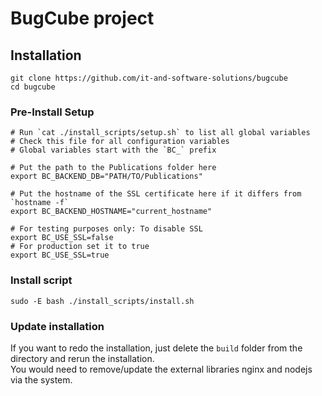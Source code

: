 # BugCube project

## Installation

```
git clone https://github.com/it-and-software-solutions/bugcube
cd bugcube
```

### Pre-Install Setup

```
# Run `cat ./install_scripts/setup.sh` to list all global variables
# Check this file for all configuration variables
# Global variables start with the `BC_` prefix

# Put the path to the Publications folder here
export BC_BACKEND_DB="PATH/TO/Publications"

# Put the hostname of the SSL certificate here if it differs from `hostname -f`
export BC_BACKEND_HOSTNAME="current_hostname"

# For testing purposes only: To disable SSL
export BC_USE_SSL=false
# For production set it to true
export BC_USE_SSL=true
```


### Install script

`sudo -E bash ./install_scripts/install.sh`

### Update installation

If you want to redo the installation, just delete the `build` folder from the directory and rerun the installation.  
You would need to remove/update the external libraries nginx and nodejs via the system.
